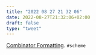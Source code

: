 ```yaml
---
title: "2022 08 27 21 32 06"
date: 2022-08-27T21:32:06+02:00
draft: false
type: "tweet"
---
```


[Combinator Formatting](https://synthcode.com/scheme/fmt/). `#scheme`

